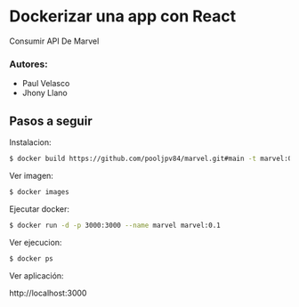 # Dockerizar una app con React
Consumir API De Marvel

### Autores:
- Paul Velasco
- Jhony Llano

## Pasos a seguir

Instalacion:

```bash
$ docker build https://github.com/pooljpv84/marvel.git#main -t marvel:0.1
```

Ver imagen:

```bash
$ docker images
```

Ejecutar docker:

```bash
$ docker run -d -p 3000:3000 --name marvel marvel:0.1
```

Ver ejecucion:

```bash
$ docker ps
```
Ver aplicación:

http://localhost:3000

